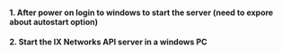 
#### 1. After power on login to windows to start the server (need to expore about autostart option)

#### 2. Start the IX Networks API server in a windows PC
